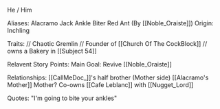 He / Him

Aliases:
 Alacramo
 Jack
 Ankle Biter
 Red Ant (By [[Noble_Oraiste]])
Origin: Inchling

Traits:
 // Chaotic Gremlin
 // Founder of [[Church Of The CockBlock]]
 // owns a Bakery in [[Subject 54]]

Relavent Story Points:
 Main Goal: Revive [[Noble_Oraiste]]


Relationships:
 [[CallMeDoc_]]'s half brother (Mother side)
 [[Alacramo's Mother]] Mother?
 Co-owns [[Cafe Leblanc]] with [[Nugget_Lord]]

Quotes:
 "I'm going to bite your ankles"